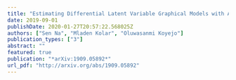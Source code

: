 ```yaml
---
title: "Estimating Differential Latent Variable Graphical Models with Applications to Brain Connectivity"
date: 2019-09-01
publishDate: 2020-01-27T20:57:22.568025Z
authors: ["Sen Na", "Mladen Kolar", "Oluwasanmi Koyejo"]
publication_types: ["3"]
abstract: ""
featured: true
publication: "*arXiv:1909.05892*"
url_pdf: "http://arxiv.org/abs/1909.05892"
---
```

